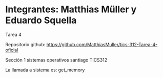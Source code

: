 # Integrantes: Matthias Müller y Eduardo Squella

Tarea 4

Repositorio github: https://github.com/MatthiasMuller/tics-312-Tarea-4-oficial

Sección 1 sistemas operativos santiago TICS312

La llamada a sistema es: get_memory
